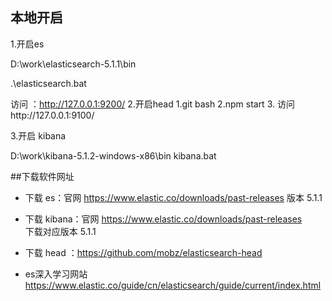 ## 本地开启
1.开启es

D:\work\elasticsearch-5.1.1\bin

 .\elasticsearch.bat

访问 ：http://127.0.0.1:9200/
2.开启head
1.git bash
2.npm start
3. 访问http://127.0.0.1:9100/


3.开启 kibana

D:\work\kibana-5.1.2-windows-x86\bin
kibana.bat


##下载软件网址
- 下载 es：官网 https://www.elastic.co/downloads/past-releases
版本 5.1.1

- 下载 kibana：官网 https://www.elastic.co/downloads/past-releases  
下载对应版本 5.1.1

- 下载 head  ：https://github.com/mobz/elasticsearch-head

- es深入学习网站 https://www.elastic.co/guide/cn/elasticsearch/guide/current/index.html